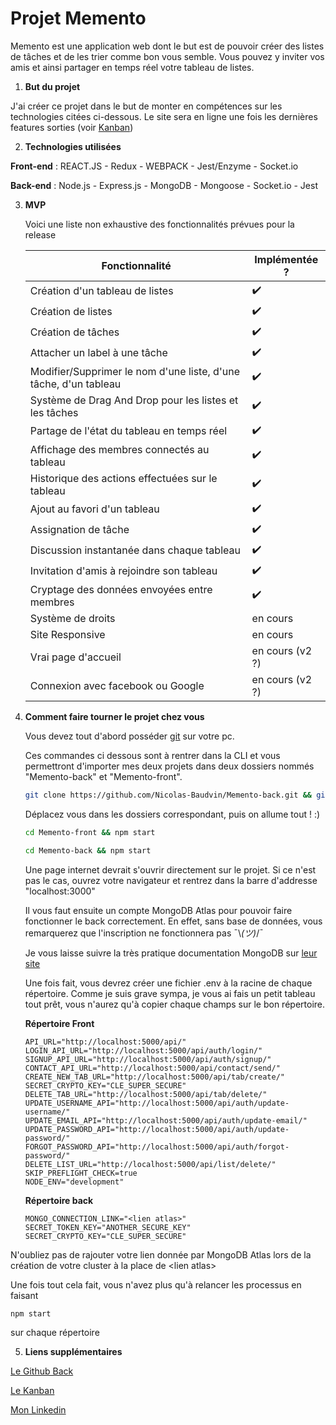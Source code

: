 # Projet Memento

Memento est une application web dont le but est de pouvoir créer des listes de tâches et de les trier comme bon vous semble.
Vous pouvez y inviter vos amis et ainsi partager en temps réel votre tableau de listes.

 1. **But du projet**

J'ai créer ce projet dans le but de monter en compétences sur les technologies citées ci-dessous.
Le site sera en ligne une fois les dernières features sorties (voir [Kanban](#checklist))

 2. **Technologies utilisées**

**Front-end** : REACT.JS - Redux - WEBPACK - Jest/Enzyme - Socket.io

**Back-end** : Node.js - Express.js - MongoDB - Mongoose - Socket.io - Jest

 3. **MVP**

    Voici une liste non exhaustive des fonctionnalités prévues pour la release

    | Fonctionnalité                                                   | Implémentée ?   |
    | ---------------------------------------------------------------- | --------------- |
    | Création d'un tableau de listes                                  | ✔️               |
    | Création de listes                                               | ✔️               |
    | Création de tâches                                               | ✔️               |
    | Attacher un label à une tâche                                    | ✔️               |
    | Modifier/Supprimer le nom d'une liste, d'une tâche, d'un tableau | ✔️               |
    | Système de Drag And Drop pour les listes et les tâches           | ✔️               |
    | Partage de l'état du tableau en temps réel                       | ✔️               |
    | Affichage des membres connectés au tableau                       | ✔️               |
    | Historique des actions effectuées sur le tableau                 | ✔️               |
    | Ajout au favori d'un tableau                                     | ✔️               |
    | Assignation de tâche                                             | ✔️               |
    | Discussion instantanée dans chaque tableau                       | ✔️               |
    | Invitation d'amis à rejoindre son tableau                        | ✔️               |
    | Cryptage des données envoyées entre membres                      | ✔️               |
    | Système de droits                                                | en cours        |
    | Site Responsive                                                  | en cours        |
    | Vrai page d'accueil                                              | en cours (v2 ?) |
    | Connexion avec facebook ou Google                                | en cours (v2 ?) |

 4. **Comment faire tourner le projet chez vous**

    Vous devez tout d'abord posséder [git](https://git-scm.com/) sur votre pc.

    Ces commandes ci dessous sont à rentrer dans la CLI et vous permettront d'importer mes deux projets dans deux dossiers nommés "Memento-back" et "Memento-front".
    ```bash
    git clone https://github.com/Nicolas-Baudvin/Memento-back.git && git clone https://github.com/Nicolas-Baudvin/Memento-back.git
     ```
    Déplacez vous dans les dossiers correspondant, puis on allume tout ! :)
    ```bash
    cd Memento-front && npm start
    ```
    ```bash
    cd Memento-back && npm start
    ```
    Une page internet devrait s'ouvrir directement sur le projet. Si ce n'est pas le cas, ouvrez votre navigateur et rentrez dans la barre d'addresse "localhost:3000"

    Il vous faut ensuite un compte MongoDB Atlas pour pouvoir faire fonctionner le back correctement. En effet, sans base de données, vous remarquerez que l'inscription ne fonctionnera pas ¯\\_(ツ)_/¯

    Je vous laisse suivre la très pratique documentation MongoDB sur [leur site](https://www.mongodb.com/cloud/atlas)

    Une fois fait, vous devrez créer une fichier .env à la racine de chaque répertoire. Comme je suis grave sympa, je vous ai fais un petit tableau tout prêt, vous n'aurez qu'à copier chaque champs sur le bon répertoire.

    **Répertoire Front**

        API_URL="http://localhost:5000/api/"
        LOGIN_API_URL="http://localhost:5000/api/auth/login/"
        SIGNUP_API_URL="http://localhost:5000/api/auth/signup/"
        CONTACT_API_URL="http://localhost:5000/api/contact/send/"
        CREATE_NEW_TAB_URL="http://localhost:5000/api/tab/create/"
        SECRET_CRYPTO_KEY="CLE_SUPER_SECURE"
        DELETE_TAB_URL="http://localhost:5000/api/tab/delete/"
        UPDATE_USERNAME_API="http://localhost:5000/api/auth/update-username/"
        UPDATE_EMAIL_API="http://localhost:5000/api/auth/update-email/"
        UPDATE_PASSWORD_API="http://localhost:5000/api/auth/update-password/"
        FORGOT_PASSWORD_API="http://localhost:5000/api/auth/forgot-password/"
        DELETE_LIST_URL="http://localhost:5000/api/list/delete/"
        SKIP_PREFLIGHT_CHECK=true
        NODE_ENV="development"
    
    **Répertoire back**

        MONGO_CONNECTION_LINK="<lien atlas>"
        SECRET_TOKEN_KEY="ANOTHER_SECURE_KEY"
        SECRET_CRYPTO_KEY="CLE_SUPER_SECURE"

N'oubliez pas de rajouter votre lien donnée par MongoDB Atlas lors de la création de votre cluster à la place de \<lien atlas>

Une fois tout cela fait, vous n'avez plus qu'à relancer les processus en faisant 
```bash
npm start
```
sur chaque répertoire


 5. **Liens supplémentaires**

[Le Github Back](https://github.com/Nicolas-Baudvin/Memento-back)

[Le Kanban](https://github.com/users/Nicolas-Baudvin/projects/2)

[Mon Linkedin](https://www.linkedin.com/in/nicolas-baudvin/)

